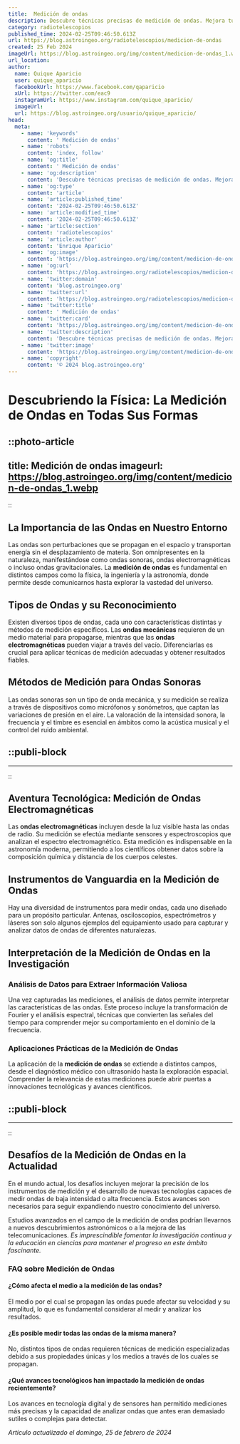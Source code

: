 ```yaml
---
title:  Medición de ondas
description: Descubre técnicas precisas de medición de ondas. Mejora tus proyectos con datos fiables. ¡Tu guía esencial en metrología de ondas!
category: radiotelescopios
published_time: 2024-02-25T09:46:50.613Z
url: https://blog.astroingeo.org/radiotelescopios/medicion-de-ondas
created: 25 Feb 2024
imageUrl: https://blog.astroingeo.org/img/content/medicion-de-ondas_1.webp
url_location:
author:
  name: Quique Aparicio
  user: quique_aparicio
  facebookUrl: https://www.facebook.com/qaparicio
  xUrl: https://twitter.com/eac9
  instagramUrl: https://www.instagram.com/quique_aparicio/
  imageUrl: 
  url: https://blog.astroingeo.org/usuario/quique_aparicio/
head:
  meta:
    - name: 'keywords'
      content: ' Medición de ondas'
    - name: 'robots'
      content: 'index, follow'
    - name: 'og:title'
      content: ' Medición de ondas'
    - name: 'og:description'
      content: 'Descubre técnicas precisas de medición de ondas. Mejora tus proyectos con datos fiables. ¡Tu guía esencial en metrología de ondas!'
    - name: 'og:type'
      content: 'article'
    - name: 'article:published_time'
      content: '2024-02-25T09:46:50.613Z'
    - name: 'article:modified_time'
      content: '2024-02-25T09:46:50.613Z'
    - name: 'article:section'
      content: 'radiotelescopios'
    - name: 'article:author'
      content: 'Enrique Aparicio'
    - name: 'og:image'
      content: 'https://blog.astroingeo.org/img/content/medicion-de-ondas_1.webp'
    - name: 'og:url'
      content: 'https://blog.astroingeo.org/radiotelescopios/medicion-de-ondas'
    - name: 'twitter:domain'
      content: 'blog.astroingeo.org'
    - name: 'twitter:url'
      content: 'https://blog.astroingeo.org/radiotelescopios/medicion-de-ondas'
    - name: 'twitter:title'
      content: ' Medición de ondas'
    - name: 'twitter:card'
      content: 'https://blog.astroingeo.org/img/content/medicion-de-ondas_1.webp'
    - name: 'twitter:description'
      content: 'Descubre técnicas precisas de medición de ondas. Mejora tus proyectos con datos fiables. ¡Tu guía esencial en metrología de ondas!'
    - name: 'twitter:image'
      content: 'https://blog.astroingeo.org/img/content/medicion-de-ondas_1.webp'
    - name: 'copyright'
      content: '© 2024 blog.astroingeo.org'
---
```

# Descubriendo la Física: La Medición de Ondas en Todas Sus Formas


::photo-article
---
title:  Medición de ondas
imageurl: https://blog.astroingeo.org/img/content/medicion-de-ondas_1.webp
---
::


## La Importancia de las Ondas en Nuestro Entorno

Las ondas son perturbaciones que se propagan en el espacio y transportan energía sin el desplazamiento de materia. Son omnipresentes en la naturaleza, manifestándose como ondas sonoras, ondas electromagnéticas o incluso ondas gravitacionales. La **medición de ondas** es fundamental en distintos campos como la física, la ingeniería y la astronomía, donde permite desde comunicarnos hasta explorar la vastedad del universo.

## Tipos de Ondas y su Reconocimiento

Existen diversos tipos de ondas, cada uno con características distintas y métodos de medición específicos. Las **ondas mecánicas** requieren de un medio material para propagarse, mientras que las **ondas electromagnéticas** pueden viajar a través del vacío. Diferenciarlas es crucial para aplicar técnicas de medición adecuadas y obtener resultados fiables.

## Métodos de Medición para Ondas Sonoras

Las ondas sonoras son un tipo de onda mecánica, y su medición se realiza a través de dispositivos como micrófonos y sonómetros, que captan las variaciones de presión en el aire. La valoración de la intensidad sonora, la frecuencia y el timbre es esencial en ámbitos como la acústica musical y el control del ruido ambiental.


  ::publi-block
  ---
  ---
  ::
  
  
## Aventura Tecnológica: Medición de Ondas Electromagnéticas

Las **ondas electromagnéticas** incluyen desde la luz visible hasta las ondas de radio. Su medición se efectúa mediante sensores y espectroscopios que analizan el espectro electromagnético. Esta medición es indispensable en la astronomía moderna, permitiendo a los científicos obtener datos sobre la composición química y distancia de los cuerpos celestes.

## Instrumentos de Vanguardia en la Medición de Ondas

Hay una diversidad de instrumentos para medir ondas, cada uno diseñado para un propósito particular. Antenas, osciloscopios, espectrómetros y láseres son solo algunos ejemplos del equipamiento usado para capturar y analizar datos de ondas de diferentes naturalezas.

## Interpretación de la Medición de Ondas en la Investigación

### Análisis de Datos para Extraer Información Valiosa

Una vez capturadas las mediciones, el análisis de datos permite interpretar las características de las ondas. Este proceso incluye la transformación de Fourier y el análisis espectral, técnicas que convierten las señales del tiempo para comprender mejor su comportamiento en el dominio de la frecuencia.

### Aplicaciones Prácticas de la Medición de Ondas

La aplicación de la **medición de ondas** se extiende a distintos campos, desde el diagnóstico médico con ultrasonido hasta la exploración espacial. Comprender la relevancia de estas mediciones puede abrir puertas a innovaciones tecnológicas y avances científicos.


  ::publi-block
  ---
  ---
  ::
  
  
## Desafíos de la Medición de Ondas en la Actualidad

En el mundo actual, los desafíos incluyen mejorar la precisión de los instrumentos de medición y el desarrollo de nuevas tecnologías capaces de medir ondas de baja intensidad o alta frecuencia. Estos avances son necesarios para seguir expandiendo nuestro conocimiento del universo.

Estudios avanzados en el campo de la medición de ondas podrían llevarnos a nuevos descubrimientos astronómicos o a la mejora de las telecomunicaciones. *Es imprescindible fomentar la investigación continua y la educación en ciencias para mantener el progreso en este ámbito fascinante.*

### FAQ sobre Medición de Ondas

#### ¿Cómo afecta el medio a la medición de las ondas?
El medio por el cual se propagan las ondas puede afectar su velocidad y su amplitud, lo que es fundamental considerar al medir y analizar los resultados.

#### ¿Es posible medir todas las ondas de la misma manera?
No, distintos tipos de ondas requieren técnicas de medición especializadas debido a sus propiedades únicas y los medios a través de los cuales se propagan.

#### ¿Qué avances tecnológicos han impactado la medición de ondas recientemente?
Los avances en tecnología digital y de sensores han permitido mediciones más precisas y la capacidad de analizar ondas que antes eran demasiado sutiles o complejas para detectar.

_Artículo actualizado el domingo, 25 de febrero de 2024_